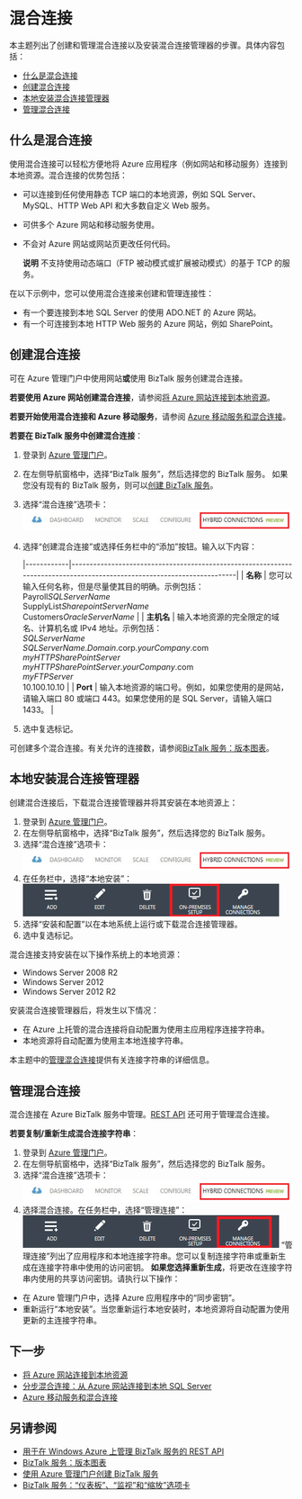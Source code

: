 <properties linkid="manage-services-integration-hybrid-connection" urlDisplayName="Integration Hybrid Connection" pageTitle="集成和网站中的混合连接 | Azure" metaKeywords="BizTalk Services, BizTalk, web sites, hybrid connection, Azure" description="了解如何创建混合连接、管理连接以及安装混合连接管理器。" metaCanonical="" services="integration-services" documentationCenter="" title="混合连接" authors="mandia" solutions="" manager="paulettm" editor="cgronlun" />

# 混合连接

本主题列出了创建和管理混合连接以及安装混合连接管理器的步骤。具体内容包括：

-   [什么是混合连接][什么是混合连接]
-   [创建混合连接][创建混合连接]
-   [本地安装混合连接管理器][本地安装混合连接管理器]
-   [管理混合连接][管理混合连接]

## <a name="HCOverview"></a>什么是混合连接

使用混合连接可以轻松方便地将 Azure 应用程序（例如网站和移动服务）连接到本地资源。混合连接的优势包括：

-   可以连接到任何使用静态 TCP 端口的本地资源，例如 SQL Server、MySQL、HTTP Web API 和大多数自定义 Web 服务。
-   可供多个 Azure 网站和移动服务使用。
-   不会对 Azure 网站或网站页更改任何代码。

    <div class="dev-callout">

    **说明**
    不支持使用动态端口（FTP 被动模式或扩展被动模式）的基于 TCP 的服务。

    </div>

在以下示例中，您可以使用混合连接来创建和管理连接性：

-   有一个要连接到本地 SQL Server 的使用 ADO.NET 的 Azure 网站。
-   有一个可连接到本地 HTTP Web 服务的 Azure 网站，例如 SharePoint。

## <a name="CreateHybridConnection"></a>创建混合连接

可在 Azure 管理门户中使用网站**或**使用 BizTalk 服务创建混合连接。

**若要使用 Azure 网站创建混合连接**，请参阅[将 Azure 网站连接到本地资源][将 Azure 网站连接到本地资源]。

**若要开始使用混合连接和 Azure 移动服务**，请参阅 [Azure 移动服务和混合连接][Azure 移动服务和混合连接]。

**若要在 BizTalk 服务中创建混合连接**：

1.  登录到 [Azure 管理门户][Azure 管理门户]。
2.  在左侧导航窗格中，选择“BizTalk 服务”，然后选择您的 BizTalk 服务。
    如果您没有现有的 BizTalk 服务，则可以[创建 BizTalk 服务][创建 BizTalk 服务]。
3.  选择“混合连接”选项卡：
    ![“混合连接”选项卡][“混合连接”选项卡]

4.  选择“创建混合连接”或选择任务栏中的“添加”按钮。输入以下内容：

    |------------|------------------------------------------------------------------------------------------------------------------------|
    | **名称**   | 您可以输入任何名称，但是尽量使其目的明确。示例包括：                                                                   
                   Payroll*SQLServerName*                                                                                                 
                   SupplyList*SharepointServerName*                                                                                       
                   Customers*OracleServerName*                                                                                            |
    | **主机名** | 输入本地资源的完全限定的域名、计算机名或 IPv4 地址。示例包括：                                                         
                   *SQLServerName*                                                                                                        
                   *SQLServerName*.*Domain*.corp.*yourCompany*.com                                                                        
                   *myHTTPSharePointServer*                                                                                               
                   *myHTTPSharePointServer*.*yourCompany*.com                                                                             
                   *myFTPServer*                                                                                                          
                   10.100.10.10                                                                                                           |
    | **Port**   | 输入本地资源的端口号。例如，如果您使用的是网站，请输入端口 80 或端口 443。如果您使用的是 SQL Server，请输入端口 1433。 |

5.  选中复选标记。

可创建多个混合连接。有关允许的连接数，请参阅[BizTalk 服务：版本图表][BizTalk 服务：版本图表]。

## <a name="InstallHCM"></a>本地安装混合连接管理器

创建混合连接后，下载混合连接管理器并将其安装在本地资源上：

1.  登录到 [Azure 管理门户][Azure 管理门户]。
2.  在左侧导航窗格中，选择“BizTalk 服务”，然后选择您的 BizTalk 服务。
3.  选择“混合连接”选项卡：
    ![“混合连接”选项卡][“混合连接”选项卡]
4.  在任务栏中，选择“本地安装”：
    ![本地安装][本地安装]
5.  选择“安装和配置”以在本地系统上运行或下载混合连接管理器。
6.  选中复选标记。

混合连接支持安装在以下操作系统上的本地资源：

-   Windows Server 2008 R2
-   Windows Server 2012
-   Windows Server 2012 R2

安装混合连接管理器后，将发生以下情况：

-   在 Azure 上托管的混合连接将自动配置为使用主应用程序连接字符串。
-   本地资源将自动配置为使用主本地连接字符串。

本主题中的[管理混合连接][管理混合连接]提供有关连接字符串的详细信息。

## <a name="ManageHybridConnection"></a>管理混合连接

混合连接在 Azure BizTalk 服务中管理。[REST API][REST API] 还可用于管理混合连接。

**若要复制/重新生成混合连接字符串**：

1.  登录到 [Azure 管理门户][Azure 管理门户]。
2.  在左侧导航窗格中，选择“BizTalk 服务”，然后选择您的 BizTalk 服务。
3.  选择“混合连接”选项卡：
    ![“混合连接”选项卡][“混合连接”选项卡]
4.  选择混合连接。在任务栏中，选择“管理连接”：
    ![管理选项][管理选项]
    “管理连接”列出了应用程序和本地连接字符串。您可以复制连接字符串或重新生成在连接字符串中使用的访问密钥。
    **如果您选择重新生成**，将更改在连接字符串内使用的共享访问密钥。请执行以下操作：

-   在 Azure 管理门户中，选择 Azure 应用程序中的“同步密钥”。
-   重新运行“本地安装”。当您重新运行本地安装时，本地资源将自动配置为使用更新的主连接字符串。

## 下一步

-   [将 Azure 网站连接到本地资源][将 Azure 网站连接到本地资源]
-   [分步混合连接：从 Azure 网站连接到本地 SQL Server][分步混合连接：从 Azure 网站连接到本地 SQL Server]
-   [Azure 移动服务和混合连接][Azure 移动服务和混合连接]

## 另请参阅

-   [用于在 Windows Azure 上管理 BizTalk 服务的 REST API][REST API]
-   [BizTalk 服务：版本图表][BizTalk 服务：版本图表]
-   [使用 Azure 管理门户创建 BizTalk 服务][使用 Azure 管理门户创建 BizTalk 服务]
-   [BizTalk 服务：“仪表板”、“监视”和“缩放”选项卡][BizTalk 服务：“仪表板”、“监视”和“缩放”选项卡]

  [什么是混合连接]: HCOverview
  [创建混合连接]: #CreateHybridConnection
  [本地安装混合连接管理器]: #InstallHCM
  [管理混合连接]: #ManageHybridConnection
  [将 Azure 网站连接到本地资源]: http://go.microsoft.com/fwlink/p/?LinkId=397538
  [Azure 移动服务和混合连接]: http://windowsazure.cn/zh-cn/documentation/articles/mobile-services-dotnet-backend-hybrid-connections-get-started
  [Azure 管理门户]: http://go.microsoft.com/fwlink/p/?LinkID=213885
  [创建 BizTalk 服务]: http://go.microsoft.com/fwlink/p/?LinkID=329870
  [“混合连接”选项卡]: ./media/integration-hybrid-connection-overview/WABS_HybridConnectionTab.png
  [BizTalk 服务：版本图表]: http://go.microsoft.com/fwlink/p/?LinkID=302279
  [本地安装]: ./media/integration-hybrid-connection-overview/WABS_HybridConnectionOnPremSetup.png
  [REST API]: http://msdn.microsoft.com/library/azure/dn232347.aspx
  [管理选项]: ./media/integration-hybrid-connection-overview/WABS_HybridConnectionManageConn.png
  [分步混合连接：从 Azure 网站连接到本地 SQL Server]: http://go.microsoft.com/fwlink/?LinkID=397979
  [使用 Azure 管理门户创建 BizTalk 服务]: http://go.microsoft.com/fwlink/p/?LinkID=302280
  [BizTalk 服务：“仪表板”、“监视”和“缩放”选项卡]: http://go.microsoft.com/fwlink/p/?LinkID=302281
